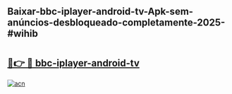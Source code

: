 ## Baixar-bbc-iplayer-android-tv-Apk-sem-anúncios-desbloqueado-completamente-2025-#wihib

# <h2><a href="https://ainizakaria.my?title=bbc-iplayer-android-tv&ref=22M">🔗👉 🔴 bbc-iplayer-android-tv</a></h2>

[![acn](https://github.com/user-attachments/assets/0f9c940e-d8b0-45ae-aac7-cd30a18b3e1c)](https://ainizakaria.my?title=bbc-iplayer-android-tv&ref=22M)

